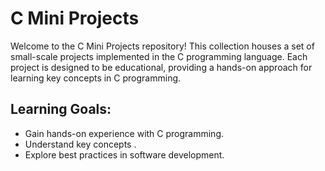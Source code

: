 # C Mini Projects
Welcome to the C Mini Projects repository! This collection houses a set of small-scale projects implemented in the C programming language. Each project is designed to be educational, providing a hands-on approach for learning key concepts in C programming.

## Learning Goals:

- Gain hands-on experience with C programming.
- Understand key concepts .
- Explore best practices in software development.
